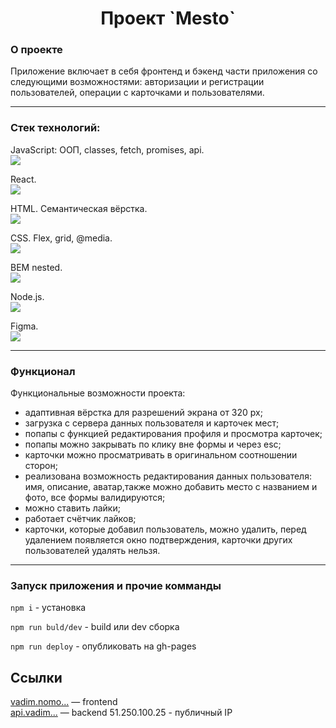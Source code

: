 <h1 align="center">Проект `Mesto`</h1>

### О проекте

Приложение включает в себя фронтенд и бэкенд части приложения со следующими возможностями: авторизации и регистрации пользователей, операции с карточками и пользователями. 

---

### Стек технологий:

JavaScript: ООП, classes, fetch, promises, api.  
<img src="https://img.icons8.com/color/38/000000/javascript--v1.png"/>

React.  
 <img src="https://img.icons8.com/ultraviolet/38/000000/react--v1.png"/>  

HTML. Семантическая вёрстка.  
 <img src="https://img.icons8.com/color/36/000000/html-5--v1.png"/>  
 
 CSS. Flex, grid, @media.  
 <img src="https://img.icons8.com/color/36/000000/css3.png"/>  

 BEM nested.  
 <img src="https://img.icons8.com/office/30/000000/plugin.png"/>
 
 Node.js.  
 <img src="https://img.icons8.com/color/38/000000/nodejs.png"/>
 
Figma.  
 <img src="https://img.icons8.com/color/32/000000/figma--v1.png"/>

---

### Функционал

Функциональные возможности проекта:
- адаптивная вёрстка для разрешений экрана от 320 px;
- загрузка с сервера данных пользователя и карточек мест;
- попапы с функцией редактирования профиля и просмотра карточек;
- попапы можно закрывать по клику вне формы и через esc;
- карточки можно просматривать в оригинальном соотношении сторон;
- реализована возможность редактирования данных пользователя: имя, описание, аватар,также можно добавить место с названием и фото, все формы валидируются;
- можно ставить лайки;
- работает счётчик лайков;
- карточки, которые добавил пользователь, можно удалить, перед удалением появляется окно подтверждения, карточки других пользователей удалять нельзя.

---

### Запуск приложения и прочие комманды

`npm i` - установка

`npm run buld/dev` - build или dev сборка

`npm run deploy` - опубликовать на gh-pages

## Ссылки

[vadim.nomo...](https://#) — frontend   
[api.vadim...](https://#) — backend
51.250.100.25 - публичный IP






